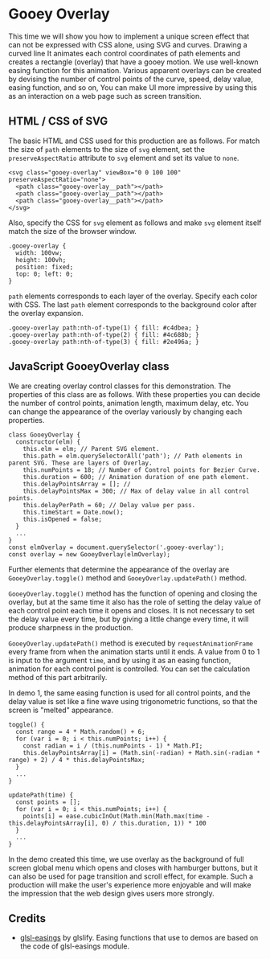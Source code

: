 # Gooey Overlay

This time we will show you how to implement a unique screen effect that can not be expressed with CSS alone, using SVG and curves. Drawing a curved line It animates each control coordinates of path elements and creates a rectangle (overlay) that have a gooey motion. We use well-known easing function for this animation. Various apparent overlays can be created by devising the number of control points of the curve, speed, delay value, easing function, and so on, You can make UI more impressive by using this as an interaction on a web page such as screen transition.

## HTML / CSS of SVG

The basic HTML and CSS used for this production are as follows. For match the size of `path` elements to the size of `svg` element, set the `preserveAspectRatio` attribute to `svg` element and set its value to `none`.

    <svg class="gooey-overlay" viewBox="0 0 100 100" preserveAspectRatio="none">
      <path class="gooey-overlay__path"></path>
      <path class="gooey-overlay__path"></path>
      <path class="gooey-overlay__path"></path>
    </svg>

Also, specify the CSS for `svg` element as follows and make `svg` element itself match the size of the browser window.

    .gooey-overlay {
      width: 100vw;
      height: 100vh;
      position: fixed;
      top: 0; left: 0;
    }

`path` elements corresponds to each layer of the overlay. Specify each color with CSS. The last `path` element corresponds to the background color after the overlay expansion.  

    .gooey-overlay path:nth-of-type(1) { fill: #c4dbea; }
    .gooey-overlay path:nth-of-type(2) { fill: #4c688b; }
    .gooey-overlay path:nth-of-type(3) { fill: #2e496a; }

## JavaScript GooeyOverlay class

We are creating overlay control classes for this demonstration. The properties of this class are as follows. With these properties you can decide the number of control points, animation length, maximum delay, etc. You can change the appearance of the overlay variously by changing each properties.

    class GooeyOverlay {
      constructor(elm) {
        this.elm = elm; // Parent SVG element.
        this.path = elm.querySelectorAll('path'); // Path elements in parent SVG. These are layers of Overlay.
        this.numPoints = 18; // Number of Control points for Bezier Curve.
        this.duration = 600; // Animation duration of one path element.
        this.delayPointsArray = []; //
        this.delayPointsMax = 300; // Max of delay value in all control points.
        this.delayPerPath = 60; // Delay value per pass.
        this.timeStart = Date.now();
        this.isOpened = false;
      }
      ...
    }
    const elmOverlay = document.querySelector('.gooey-overlay');
    const overlay = new GooeyOverlay(elmOverlay);

Further elements that determine the appearance of the overlay are `GooeyOverlay.toggle()` method and `GooeyOverlay.updatePath()` method.

`GooeyOverlay.toggle()` method has the function of opening and closing the overlay, but at the same time it also has the role of setting the delay value of each control point each time it opens and closes. It is not necessary to set the delay value every time, but by giving a little change every time, it will produce sharpness in the production.  

`GooeyOverlay.updatePath()` method is executed by `requestAnimationFrame` every frame from when the animation starts until it ends. A value from 0 to 1 is input to the argument `time`, and by using it as an easing function, animation for each control point is controlled. You can set the calculation method of this part arbitrarily.

In demo 1, the same easing function is used for all control points, and the delay value is set like a fine wave using trigonometric functions, so that the screen is "melted" appearance.

    toggle() {
      const range = 4 * Math.random() + 6;
      for (var i = 0; i < this.numPoints; i++) {
        const radian = i / (this.numPoints - 1) * Math.PI;
        this.delayPointsArray[i] = (Math.sin(-radian) + Math.sin(-radian * range) + 2) / 4 * this.delayPointsMax;
      }
      ...
    }

    updatePath(time) {
      const points = [];
      for (var i = 0; i < this.numPoints; i++) {
        points[i] = ease.cubicInOut(Math.min(Math.max(time - this.delayPointsArray[i], 0) / this.duration, 1)) * 100
      }
      ...
    }

In the demo created this time, we use overlay as the background of full screen global menu which opens and closes with hamburger buttons, but it can also be used for page transition and scroll effect, for example. Such a production will make the user's experience more enjoyable and will make the impression that the web design gives users more strongly.

## Credits

- [glsl-easings](https://github.com/glslify/glsl-easings) by glslify. Easing functions that use to demos are based on the code of glsl-easings module.
